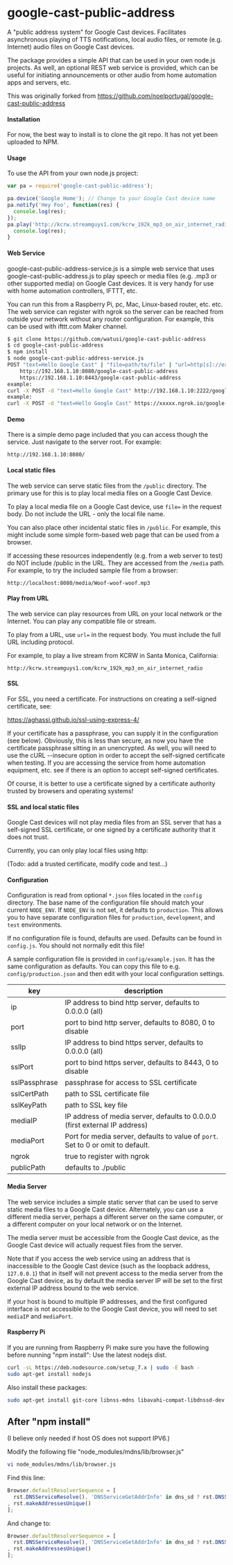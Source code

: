# google-cast-public-address
A "public address system" for Google Cast devices. Facilitates asynchronous playing of TTS notifications, local audio
files, or remote (e.g. Internet) audio files on Google Cast devices.

The package provides a simple API that can be used in your own node.js projects. As well, an optional REST web service
is provided, which can be useful for initiating announcements or other audio from home automation apps and servers, etc.

This was originally forked from https://github.com/noelportugal/google-cast-public-address

#### Installation

For now, the best way to install is to clone the git repo. It has not yet been uploaded to NPM.

#### Usage

To use the API from your own node.js project:

```javascript
var pa = require('google-cast-public-address');

pa.device('Google Home'); // Change to your Google Cast device name
pa.notify('Hey Foo', function(res) {
  console.log(res);
});
pa.play('http://kcrw.streamguys1.com/kcrw_192k_mp3_on_air_internet_radio', function(res) {
  console.log(res);
}
```

#### Web Service

google-cast-public-address-service.js is a simple web service that uses google-cast-public-address.js to play speech or media files
(e.g. .mp3 or other supported media) on Google Cast devices. It is very handy for use with home automation controllers, IFTTT,
etc.

You can run this from a Raspberry Pi, pc, Mac, Linux-based router, etc. etc.
The web service can register with ngrok so the server can be reached
from outside your network without any router configuration.
For example, this can be used with ifttt.com Maker channel.

```sh
$ git clone https://github.com/watusi/google-cast-public-address
$ cd google-cast-public-address
$ npm install
$ node google-cast-public-address-service.js
POST "text=Hello Google Cast" | "file=path/to/file" | "url=http[s]://example.com/path" to:
    http://192.168.1.10:8080/google-cast-public-address
    https://192.168.1.10:8443/google-cast-public-address
example:
curl -X POST -d "text=Hello Google Cast" http://192.168.1.10:2222/google-cast-public-address
example:
curl -X POST -d "text=Hello Google Cast" https://xxxxx.ngrok.io/google-cast-public-address
```

#### Demo

There is a simple demo page included that you can access though the service. Just navigate to the server root. For
example:

   `http://192.168.1.10:8080/`

#### Local static files ####
The web service can serve static files from the `/public` directory. The primary use for this
is to play local media files on a Google Cast Device.

To play a local media file on a Google Cast device, use `file=` in the request body. Do not include
the URL - only the local file name.

You can also place other incidental static files in `/public`. For example, this might include some
simple form-based web page that can be used from a browser.

If accessing these resources independently (e.g. from a web server to test) do NOT include
/public in the URL. They are accessed from the `/media` path. For example, to try the included sample file from a browser:

    http://localhost:8080/media/Woof-woof-woof.mp3


#### Play from URL ###
The web service can play resources from URL on your local network or the Internet. You can play any compatible file or stream.

To play from a URL, use `url=` in the request body. You must include the full URL including protocol.

For example, to play a live stream from KCRW in Santa Monica, California:

    http://kcrw.streamguys1.com/kcrw_192k_mp3_on_air_internet_radio

#### SSL ####
For SSL, you need a certificate. For instructions on creating a self-signed certificate, see:

  https://aghassi.github.io/ssl-using-express-4/

If your certificate has a passphrase, you can supply it in the configuration (see below). Obviously, this is less than secure, as now you have the certificate passphrase sitting in an unencrypted. As well, you will need to use the cURL --insecure option in order to accept the self-signed certificate when testing. If you are accessing the service from home automation equipment, etc. see if there is an option to accept self-signed certificates.

Of course, it is better to use a certificate signed by a certificate authority trusted by browsers and operating systems!

#### SSL and local static files ####
Google Cast devices will not play media files from an SSL server that has a self-signed SSL certificate, or one signed by a certificate
authority that it does not trust.

Currently, you can only play local files using http:

(Todo: add a trusted certificate, modify code and test...)

#### Configuration

Configuration is read from optional `*.json` files located in the `config` directory. The base name of the configuration file should
match your current `NODE_ENV`. If `NODE_ENV` is not set, it defaults to `production`. This allows you to have separate configuration files
for `production`, `development`, and `test` environments.

If no configuration file is found, defaults are used. Defaults can be found in `config.js`. You should not normally edit this file!

A sample configuration file is provided in `config/example.json`. It has the same configuration as defaults. You can copy this file to
e.g. `config/production.json` and then edit with your local configuration settings.


| key | description |
 ---------- | ----------------------------------------
ip | IP address to bind http server, defaults to 0.0.0.0 (all)
port | port to bind http server, defaults to 8080, 0 to disable
sslIp | IP address to bind https server, defaults to 0.0.0.0 (all)
sslPort | port to bind https server, defaults to 8443, 0 to disable
sslPassphrase | passphrase for access to SSL certificate
sslCertPath | path to SSL certificate file
sslKeyPath | path to SSL key file
mediaIP | IP address of media server, defaults to 0.0.0.0 (first external IP address)
mediaPort | Port for media server, defaults to value of `port`. Set to 0 or omit to default.
ngrok | true to register with ngrok
publicPath | defaults to ./public

#### Media Server
The web service includes a simple static server that can be used to serve static media files to a
Google Cast device. Alternately, you can use a different media server, perhaps a different server
on the same computer, or a different computer on your local network or on the Internet.

The media server must be accessible from the Google Cast device, as the Google Cast device will
actually request files from the server.

Note that if you access the web service using an address that is inaccessible to the Google Cast device
(such as the loopback address, `127.0.0.1`) that in itself will not prevent access to the media server from
the Google Cast device, as by default the media server IP will be set to the first external IP address
bound to the web service.

If your host is bound to multiple IP addresses, and the first configured interface is not accessible
to the Google Cast device, you will need to set `mediaIP` and `mediaPort`.


#### Raspberry Pi
If you are running from Raspberry Pi make sure you have the following before nunning "npm install":
Use the latest nodejs dist.

```sh
curl -sL https://deb.nodesource.com/setup_7.x | sudo -E bash -
sudo apt-get install nodejs
```

Also install these packages:

```sh
sudo apt-get install git-core libnss-mdns libavahi-compat-libdnssd-dev
```

## After "npm install"

(I believe only needed if host OS does not support IPV6.)

Modify the following file "node_modules/mdns/lib/browser.js"

```sh
vi node_modules/mdns/lib/browser.js
```

Find this line:

```javascript
Browser.defaultResolverSequence = [
  rst.DNSServiceResolve(), 'DNSServiceGetAddrInfo' in dns_sd ? rst.DNSServiceGetAddrInfo() : rst.getaddrinfo()
, rst.makeAddressesUnique()
];
```

And change to:

```javascript
Browser.defaultResolverSequence = [
  rst.DNSServiceResolve(), 'DNSServiceGetAddrInfo' in dns_sd ? rst.DNSServiceGetAddrInfo() : rst.getaddrinfo({families:[4]})
, rst.makeAddressesUnique()
];
```
